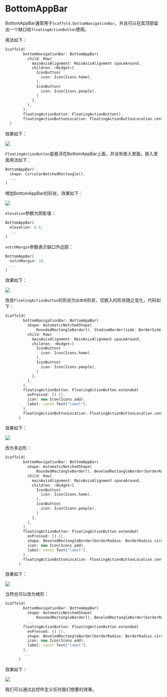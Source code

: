 

# BottomAppBar

BottomAppBar通常用于`Scaffold.bottomNavigationBar`，并且可以在其顶部留出一个缺口给`floatingActionButton`使用。

用法如下：

```dart
Scaffold(
        bottomNavigationBar: BottomAppBar(
          child: Row(
            mainAxisAlignment: MainAxisAlignment.spaceAround,
            children: <Widget>[
              IconButton(
                icon: Icon(Icons.home),
              ),
              IconButton(
                icon: Icon(Icons.people),
              )
            ],
          ),
        ),
        floatingActionButton: FloatingActionButton(),
        floatingActionButtonLocation: FloatingActionButtonLocation.centerDocked,
  )
```

效果如下：

![](http://img.laomengit.com/image-20200510140519706.png)

`FloatingActionButton`是悬浮在BottomAppBar上面，并没有嵌入里面，嵌入里面用法如下：

```dart
BottomAppBar(
  shape: CircularNotchedRectangle(),
  ...
)
```

增加BottomAppBar的形状，效果如下：

![](http://img.laomengit.com/image-20200510140725937.png)

`elevation`参数为阴影值：

```dart
BottomAppBar(
  elevation: 8.0,
  ...
)
```

`notchMargin`参数表示缺口外边距：

```dart
BottomAppBar(
  notchMargin: 10,
  ...
)
```

效果如下：

![](http://img.laomengit.com/image-20200510141850065.png)

改变`FloatingActionButton`的形状为`足球场`形状，切嵌入的形状随之变化，代码如下：

```dart
Scaffold(
        bottomNavigationBar: BottomAppBar(
          shape: AutomaticNotchedShape(
              RoundedRectangleBorder(), StadiumBorder(side: BorderSide())),
          child: Row(
            mainAxisAlignment: MainAxisAlignment.spaceAround,
            children: <Widget>[
              IconButton(
                icon: Icon(Icons.home),
              ),
              IconButton(
                icon: Icon(Icons.people),
              )
            ],
          ),
        ),
        floatingActionButton: FloatingActionButton.extended(
          onPressed: () {},
          icon: new Icon(Icons.add),
          label: const Text("label"),
        ),
        floatingActionButtonLocation: FloatingActionButtonLocation.centerDocked,
      )
```

效果如下：

![](http://img.laomengit.com/image-20200510140958814.png)

改为多边形：

```dart
Scaffold(
        bottomNavigationBar: BottomAppBar(
          shape: AutomaticNotchedShape(
              RoundedRectangleBorder(), BeveledRectangleBorder(borderRadius: BorderRadius.circular(10))),
          child: Row(
            mainAxisAlignment: MainAxisAlignment.spaceAround,
            children: <Widget>[
              IconButton(
                icon: Icon(Icons.home),
              ),
              IconButton(
                icon: Icon(Icons.people),
              )
            ],
          ),
        ),
        floatingActionButton: FloatingActionButton.extended(
          onPressed: () {},
          shape: BeveledRectangleBorder(borderRadius: BorderRadius.circular(10)),
          icon: new Icon(Icons.add),
          label: const Text("label"),
        ),
        floatingActionButtonLocation: FloatingActionButtonLocation.centerDocked,
      )
```

效果如下：

![](http://img.laomengit.com/image-20200510141134424.png)

当然也可以改为棱形：

```dart
Scaffold(
        bottomNavigationBar: BottomAppBar(
          shape: AutomaticNotchedShape(
              RoundedRectangleBorder(), BeveledRectangleBorder(borderRadius: BorderRadius.circular(100))),
          ...
        floatingActionButton: FloatingActionButton.extended(
          onPressed: () {},
          shape: BeveledRectangleBorder(borderRadius: BorderRadius.circular(100)),
          icon: new Icon(Icons.add),
          label: const Text("label"),
        ),
        ...
      )
```

效果如下：

![](http://img.laomengit.com/image-20200510141318398.png)

我们可以通过此控件定义任何我们想要的效果。

